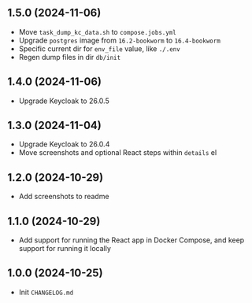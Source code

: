 ## 1.5.0 (2024-11-06)

- Move `task_dump_kc_data.sh` to `compose.jobs.yml`
- Upgrade `postgres` image from `16.2-bookworm` to `16.4-bookworm`
- Specific current dir for `env_file` value, like `./.env`
- Regen dump files in dir `db/init`

## 1.4.0 (2024-11-06)

- Upgrade Keycloak to 26.0.5

## 1.3.0 (2024-11-04)

- Upgrade Keycloak to 26.0.4
- Move screenshots and optional React steps within `details` el

## 1.2.0 (2024-10-29)

- Add screenshots to readme

## 1.1.0 (2024-10-29)

- Add support for running the React app in Docker Compose, and keep support for running it locally

## 1.0.0 (2024-10-25)

- Init `CHANGELOG.md`

